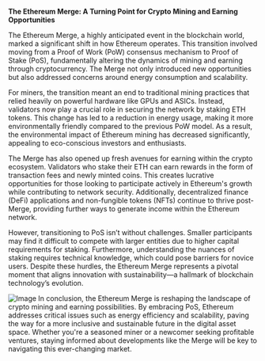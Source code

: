 **The Ethereum Merge: A Turning Point for Crypto Mining and Earning Opportunities**

The Ethereum Merge, a highly anticipated event in the blockchain world, marked a significant shift in how Ethereum operates. This transition involved moving from a Proof of Work (PoW) consensus mechanism to Proof of Stake (PoS), fundamentally altering the dynamics of mining and earning through cryptocurrency. The Merge not only introduced new opportunities but also addressed concerns around energy consumption and scalability.

For miners, the transition meant an end to traditional mining practices that relied heavily on powerful hardware like GPUs and ASICs. Instead, validators now play a crucial role in securing the network by staking ETH tokens. This change has led to a reduction in energy usage, making it more environmentally friendly compared to the previous PoW model. As a result, the environmental impact of Ethereum mining has decreased significantly, appealing to eco-conscious investors and enthusiasts.

The Merge has also opened up fresh avenues for earning within the crypto ecosystem. Validators who stake their ETH can earn rewards in the form of transaction fees and newly minted coins. This creates lucrative opportunities for those looking to participate actively in Ethereum's growth while contributing to network security. Additionally, decentralized finance (DeFi) applications and non-fungible tokens (NFTs) continue to thrive post-Merge, providing further ways to generate income within the Ethereum network.

However, transitioning to PoS isn’t without challenges. Smaller participants may find it difficult to compete with larger entities due to higher capital requirements for staking. Furthermore, understanding the nuances of staking requires technical knowledge, which could pose barriers for novice users. Despite these hurdles, the Ethereum Merge represents a pivotal moment that aligns innovation with sustainability—a hallmark of blockchain technology’s evolution.


![Image](https://github.com/user-attachments/assets/31692037-0104-4703-abd1-696b6a7dd41b)
In conclusion, the Ethereum Merge is reshaping the landscape of crypto mining and earning possibilities. By embracing PoS, Ethereum addresses critical issues such as energy efficiency and scalability, paving the way for a more inclusive and sustainable future in the digital asset space. Whether you're a seasoned miner or a newcomer seeking profitable ventures, staying informed about developments like the Merge will be key to navigating this ever-changing market.